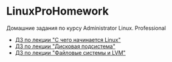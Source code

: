 # LinuxProHomework

Домашние задания по курсу Administrator Linux. Professional

* [ДЗ по лекции "С чего начинается Linux"](Lesson01)
* [ДЗ по лекции "Дисковая подсистема"](Lesson02)
* [ДЗ по лекции "Файловые системы и LVM"](Lesson03)
